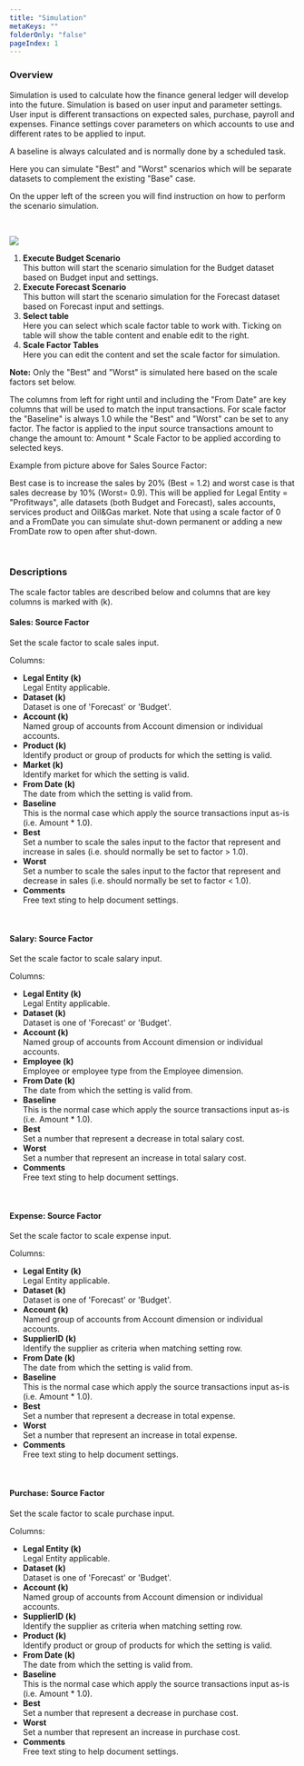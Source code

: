 ```yaml
---
title: "Simulation"
metaKeys: ""
folderOnly: "false"
pageIndex: 1
---
```


### Overview
Simulation is used to calculate how the finance general ledger will develop into the future. Simulation is based on user input and parameter settings. User input is different transactions on expected sales, purchase, payroll and expenses. Finance settings cover parameters on which accounts to use and different rates to be applied to input.

A baseline is always calculated and is normally done by a scheduled task.

Here you can simulate "Best" and "Worst" scenarios which will be separate datasets to complement the existing "Base" case.

On the upper left of the screen you will find instruction on how to perform the scenario simulation.

<br/>

![](https://profitbasedocs.blob.core.windows.net/plannerimages/finance-simulation.jpg)

1. **Execute Budget Scenario**<br/> 
This button will start the scenario simulation for the Budget dataset based on Budget input and settings. 
2. **Execute Forecast Scenario**<br/> 
This button will start the scenario simulation for the Forecast dataset based on Forecast input and settings. 
3. **Select table**<br/> 
Here you can select which scale factor table to work with. Ticking on table will show the table content and enable edit to the right.
4. **Scale Factor Tables**<br/> 
Here you can edit the content and set the scale factor for simulation.

**Note:** Only the "Best" and "Worst" is simulated here based on the scale factors set below.

The columns from left for right until and including the "From Date" are key columns that will be used to match the input transactions. For scale factor the "Baseline" is always 1.0 while the "Best" and "Worst" can be set to any factor. The factor is applied to the input source transactions amount to change the amount to: Amount * Scale Factor to be applied according to selected keys.

Example from picture above for Sales Source Factor: 

Best case is to increase the sales by 20% (Best = 1.2) and worst case is that sales decrease by 10% (Worst= 0.9). This will be applied for Legal Entity = "Profitways", alle datasets (both Budget and Forecast), sales accounts, services product and Oil&Gas market. Note that using a scale factor of 0 and a FromDate you can simulate shut-down permanent or adding a new FromDate row to open after shut-down.

<br/>

### Descriptions

The scale factor tables are described below and columns that are key columns is marked with (k).

#### Sales: Source Factor
Set the scale factor to scale sales input.

Columns:

- **Legal Entity (k)**<br/>
Legal Entity applicable.
- **Dataset (k)**<br/>
Dataset is one of 'Forecast' or 'Budget'.
- **Account (k)**<br/>
Named group of accounts from Account dimension or individual accounts.
- **Product (k)**<br/>
Identify product or group of products for which the setting is valid.
- **Market (k)**<br/>
Identify market for which the setting is valid.
- **From Date (k)**<br/>
The date from which the setting is valid from.
- **Baseline**<br/>
This is the normal case which apply the source transactions input as-is (i.e. Amount * 1.0).
- **Best**<br/>
Set a number to scale the sales input to the factor that represent and increase in sales (i.e. should normally be set to factor > 1.0).
- **Worst**<br/>
Set a number to scale the sales input to the factor that represent and decrease in sales (i.e. should normally be set to factor < 1.0).
- **Comments**<br/>
Free text sting to help document settings.
<br/>

#### Salary: Source Factor
Set the scale factor to scale salary input.

Columns:

- **Legal Entity (k)**<br/>
Legal Entity applicable.
- **Dataset (k)**<br/>
Dataset is one of 'Forecast' or 'Budget'.
- **Account (k)**<br/>
Named group of accounts from Account dimension or individual accounts.
- **Employee (k)**<br/>
Employee or employee type from the Employee dimension.
- **From Date (k)**<br/>
The date from which the setting is valid from.
- **Baseline**<br/>
This is the normal case which apply the source transactions input as-is (i.e. Amount * 1.0).
- **Best**<br/>
Set a number that represent a decrease in total salary cost.
- **Worst**<br/>
Set a number that represent an increase in total salary cost.
- **Comments**<br/>
Free text sting to help document settings.
<br/>

####  Expense: Source Factor
Set the scale factor to scale expense input.

Columns:

- **Legal Entity (k)**<br/>
Legal Entity applicable.
- **Dataset (k)**<br/>
Dataset is one of 'Forecast' or 'Budget'.
- **Account (k)**<br/>
Named group of accounts from Account dimension or individual accounts.
- **SupplierID (k)**<br/>
Identify the supplier as criteria when matching setting row.
- **From Date (k)**<br/>
The date from which the setting is valid from.
- **Baseline**<br/>
This is the normal case which apply the source transactions input as-is (i.e. Amount * 1.0).
- **Best**<br/>
Set a number that represent a decrease in total expense.
- **Worst**<br/>
Set a number that represent an increase in total expense.
- **Comments**<br/>
Free text sting to help document settings.
<br/>

#### Purchase: Source Factor
Set the scale factor to scale purchase input.

Columns:

- **Legal Entity (k)**<br/>
Legal Entity applicable.
- **Dataset (k)**<br/>
Dataset is one of 'Forecast' or 'Budget'.
- **Account (k)**<br/>
Named group of accounts from Account dimension or individual accounts.
- **SupplierID (k)**<br/>
Identify the supplier as criteria when matching setting row.
- **Product (k)**<br/>
Identify product or group of products for which the setting is valid.
- **From Date (k)**<br/>
The date from which the setting is valid from.
- **Baseline**<br/>
This is the normal case which apply the source transactions input as-is (i.e. Amount * 1.0).
- **Best**<br/>
Set a number that represent a decrease in purchase cost.
- **Worst**<br/>
Set a number that represent an increase in purchase cost.
- **Comments**<br/>
Free text sting to help document settings.
<br/>
